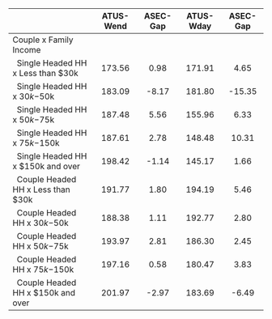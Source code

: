 
|                      |    ATUS-Wend |     ASEC-Gap |    ATUS-Wday |     ASEC-Gap |
| -------------------- | :----------: | :----------: | :----------: | :----------: |
| Couple x Family Income |              |              |              |              |
| &nbsp;&nbsp;Single Headed HH x Less than $30k |       173.56 |         0.98 |       171.91 |         4.65 |
| &nbsp;&nbsp;Single Headed HH x $30k-$50k |       183.09 |        -8.17 |       181.80 |       -15.35 |
| &nbsp;&nbsp;Single Headed HH x $50k-$75k |       187.48 |         5.56 |       155.96 |         6.33 |
| &nbsp;&nbsp;Single Headed HH x $75k-$150k |       187.61 |         2.78 |       148.48 |        10.31 |
| &nbsp;&nbsp;Single Headed HH x $150k and over |       198.42 |        -1.14 |       145.17 |         1.66 |
| &nbsp;&nbsp;Couple Headed HH x Less than $30k |       191.77 |         1.80 |       194.19 |         5.46 |
| &nbsp;&nbsp;Couple Headed HH x $30k-$50k |       188.38 |         1.11 |       192.77 |         2.80 |
| &nbsp;&nbsp;Couple Headed HH x $50k-$75k |       193.97 |         2.81 |       186.30 |         2.45 |
| &nbsp;&nbsp;Couple Headed HH x $75k-$150k |       197.16 |         0.58 |       180.47 |         3.83 |
| &nbsp;&nbsp;Couple Headed HH x $150k and over |       201.97 |        -2.97 |       183.69 |        -6.49 |


